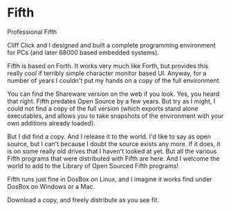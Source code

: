 Fifth
=====

Professional Fifth

Cliff Click and I designed and built a complete programming environment for PCs (and later 68000 based embedded systems).  

Fifth is based on Forth.  It works very much like Forth, but provides this really cool if terribly simple character monitor based UI.  Anyway, for a number of years I couldn't put my hands on a copy of the full environment.

You can find the Shareware version on the web if you look.  Yes, you heard that right.  Fifth predates Open Source by a few years.  But try as I might, I could not find a copy of the full version (which exports stand alone executables, and allows you to take snapshots of the environment with your own additions already loaded).

But I did find a copy.  And I release it to the world.  I'd like to say as open source, but I can't because I doubt the source exists any more.  If it does, it is on some really old drives that I haven't looked at yet.  But all the various Fifth programs that were distributed with Fifth are here.  And I welcome the world to add to the Library of Open Sourced Fifth programs!

Fifth runs just fine in DosBox on Linux, and I imagine it works find under DosBox on Windows or a Mac.

Download a copy, and freely distribute as you see fit.

